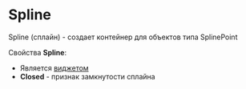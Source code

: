 # Spline

Spline (сплайн) - создает контейнер для объектов типа SplinePoint

Свойства **Spline**:

* Является [виджетом](../widget.md)
* **Closed** - признак замкнутости сплайна
